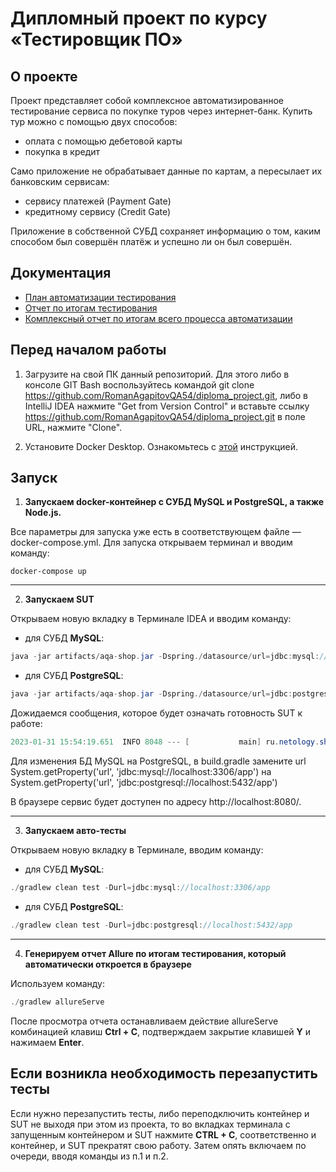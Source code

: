 # Дипломный проект по курсу «Тестировщик ПО»
## О проекте

Проект представляет собой комплексное автоматизированное тестирование сервиса по покупке туров через интернет-банк. Купить тур можно с помощью двух способов:
- оплата с помощью дебетовой карты
- покупка в кредит

Само приложение не обрабатывает данные по картам, а пересылает их банковским сервисам:
- сервису платежей (Payment Gate)
- кредитному сервису (Credit Gate)

Приложение в собственной СУБД сохраняет информацию о том, каким способом был совершён платёж и успешно ли он был совершён.

## Документация

- [План автоматизации тестирования](https://github.com/RomanAgapitovQA54/diploma_project/blob/main/documents/Plan.md)
- [Отчет по итогам тестирования](https://github.com/RomanAgapitovQA54/diploma_project/blob/main/documents/Report.md)
- [Комплексный отчет по итогам всего процесса автоматизации](https://github.com/RomanAgapitovQA54/diploma_project/blob/main/documents/Summary.md)

## **Перед началом работы**
1. Загрузите на свой ПК данный репозиторий. Для этого либо в консоле GIT Bash воспользуйтесь командой git clone https://github.com/RomanAgapitovQA54/diploma_project.git, либо в IntelliJ IDEA нажмите "Get from Version Control" и вставьте ссылку https://github.com/RomanAgapitovQA54/diploma_project.git в поле URL, нажмите "Clone".

2. Установите Docker Desktop. Ознакомьтесь с [этой](https://github.com/docker/docs/blob/main/desktop/install/windows-install.md) инструкцией.

## **Запуск**
1. **Запускаем docker-контейнер с СУБД MySQL и PostgreSQL, а также Node.js.**

Все параметры для запуска уже есть в соответствующем файле — docker-compose.yml. Для запуска открываем терминал и вводим команду:
```
docker-compose up
```

---------

2. **Запускаем SUT**

Открываем новую вкладку в Терминале IDEA и вводим команду:
- для СУБД **MySQL**:
```java
java -jar artifacts/aqa-shop.jar -Dspring./datasource/url=jdbc:mysql://localhost:3306/app

```
- для СУБД **PostgreSQL**:
```java
java -jar artifacts/aqa-shop.jar -Dspring./datasource/url=jdbc:postgresql://localhost:5432/app
```
Дожидаемся сообщения, которое будет означать готовность SUT к работе:
```java
2023-01-31 15:54:19.651  INFO 8048 --- [           main] ru.netology.shop.ShopApplication         : Started ShopApplication in 27.642 seconds (JVM running for 30.377)

```

Для изменения БД MySQL на PostgreSQL, в build.gradle замените url System.getProperty('url', 'jdbc:mysql://localhost:3306/app') на System.getProperty('url', 'jdbc:postgresql://localhost:5432/app')

В браузере сервис будет доступен по адресу http://localhost:8080/.

---------

3. **Запускаем авто-тесты**

Открываем новую вкладку в Терминале, вводим команду:
- для СУБД **MySQL**:
```java
./gradlew clean test -Durl=jdbc:mysql://localhost:3306/app
```
- для СУБД **PostgreSQL**:
```java
./gradlew clean test -Durl=jdbc:postgresql://localhost:5432/app
```
---------

4. **Генерируем отчет Allure по итогам тестирования, который автоматически откроется в браузере**

Используем команду:
```java
./gradlew allureServe
```
После просмотра отчета останавливаем действие allureServe комбинацией клавиш **Ctrl + C**, подтверждаем закрытие клавишей **Y** и нажимаем **Enter**.

## **Если возникла необходимость перезапустить тесты**
Если нужно перезапустить тесты, либо переподключить контейнер и SUT не выходя при этом из проекта, то во вкладках терминала с запущенным контейнером 
и SUT нажмите **CTRL + C**, соответственно и контейнер, и SUT прекратят свою работу. Затем опять включаем по очереди, вводя команды из п.1 и п.2.
